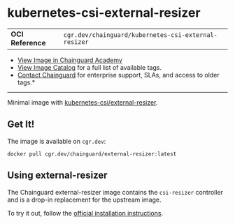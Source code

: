 <!--monopod:start-->
# kubernetes-csi-external-resizer
| | |
| - | - |
| **OCI Reference** | `cgr.dev/chainguard/kubernetes-csi-external-resizer` |


* [View Image in Chainguard Academy](https://edu.chainguard.dev/chainguard/chainguard-images/reference/kubernetes-csi-external-resizer/overview/)
* [View Image Catalog](https://console.enforce.dev/images/catalog) for a full list of available tags.
* [Contact Chainguard](https://www.chainguard.dev/chainguard-images) for enterprise support, SLAs, and access to older tags.*

---
<!--monopod:end-->

Minimal image with [kubernetes-csi/external-resizer](https://github.com/kubernetes-csi/external-resizer).

## Get It!

The image is available on `cgr.dev`:

```
docker pull cgr.dev/chainguard/external-resizer:latest
```

## Using external-resizer

The Chainguard external-resizer image contains the `csi-resizer` controller and is a drop-in replacement for the upstream image.

To try it out, follow the [official installation
instructions](https://github.com/kubernetes-csi/external-resizer/blob/master/README.md#usage).
